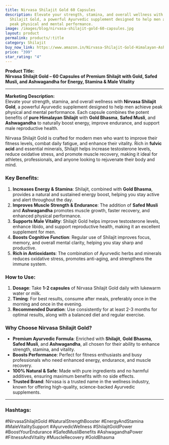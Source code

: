 ```yaml
---
title: Nirvasa Shilajit Gold 60 Capsules
description: Elevate your strength, stamina, and overall wellness with Nirvasa
  Shilajit Gold, a powerful Ayurvedic supplement designed to help men achieve
  peak physical and mental performance.
image: /images/blog/nirvasa-shilajit-gold-60-capsules.jpg
layout: product
permalink: products/:title
category: Shilajit
buy_now_link: https://www.amazon.in/Nirvasa-Shilajit-Gold-Himalayan-Ashwagandha/dp/B0CZRFPGC6/ref=sr_1_18?crid=1YY2DLXEMCWUZ&tag=m0150-21
price: "399"
star_rating: "4"
---
```

**Product Title:**  
**Nirvasa Shilajit Gold – 60 Capsules of Premium Shilajit with Gold, Safed Musli, and Ashwagandha for Energy, Stamina & Male Vitality**

---

**Marketing Description:**  
Elevate your strength, stamina, and overall wellness with **Nirvasa Shilajit Gold**, a powerful Ayurvedic supplement designed to help men achieve peak physical and mental performance. Each capsule combines the potent benefits of **pure Himalayan Shilajit** with **Gold Bhasma**, **Safed Musli**, and **Ashwagandha** to naturally boost energy, improve endurance, and support male reproductive health.

Nirvasa Shilajit Gold is crafted for modern men who want to improve their fitness levels, combat daily fatigue, and enhance their vitality. Rich in **fulvic acid** and essential minerals, Shilajit helps increase testosterone levels, reduce oxidative stress, and promote muscle recovery, making it ideal for athletes, professionals, and anyone looking to rejuvenate their body and mind.

### **Key Benefits**:
1. **Increases Energy & Stamina**: Shilajit, combined with **Gold Bhasma**, provides a natural and sustained energy boost, helping you stay active and alert throughout the day.
2. **Improves Muscle Strength & Endurance**: The addition of **Safed Musli** and **Ashwagandha** promotes muscle growth, faster recovery, and enhanced physical performance.
3. **Supports Male Vitality**: Shilajit Gold helps improve testosterone levels, enhance libido, and support reproductive health, making it an excellent supplement for men.
4. **Boosts Cognitive Function**: Regular use of Shilajit improves focus, memory, and overall mental clarity, helping you stay sharp and productive.
5. **Rich in Antioxidants**: The combination of Ayurvedic herbs and minerals reduces oxidative stress, promotes anti-aging, and strengthens the immune system.

### **How to Use**:
1. **Dosage**: Take **1-2 capsules** of Nirvasa Shilajit Gold daily with lukewarm water or milk.
2. **Timing**: For best results, consume after meals, preferably once in the morning and once in the evening.
3. **Recommended Duration**: Use consistently for at least 2-3 months for optimal results, along with a balanced diet and regular exercise.

### **Why Choose Nirvasa Shilajit Gold?**
- **Premium Ayurvedic Formula**: Enriched with **Shilajit**, **Gold Bhasma**, **Safed Musli**, and **Ashwagandha**, all chosen for their ability to enhance strength, stamina, and vitality.
- **Boosts Performance**: Perfect for fitness enthusiasts and busy professionals who need enhanced energy, endurance, and muscle recovery.
- **100% Natural & Safe**: Made with pure ingredients and no harmful additives, ensuring maximum benefits with no side effects.
- **Trusted Brand**: Nirvasa is a trusted name in the wellness industry, known for offering high-quality, science-backed Ayurvedic supplements.

---

### **Hashtags**:  
#NirvasaShilajitGold #NaturalStrengthBooster #EnergyAndStamina #MaleVitalitySupport #AyurvedicWellness #ShilajitGoldPower #BoostYourEndurance #SafedMusliBenefits #AshwagandhaPower #FitnessAndVitality #MuscleRecovery #GoldBhasma
